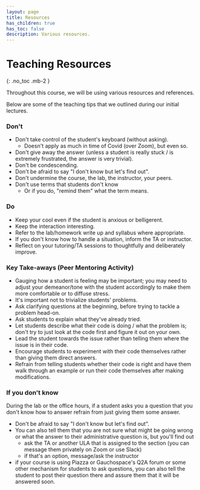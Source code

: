 ```yaml
---
layout: page
title: Resources
has_children: true
has_toc: false
description: Various resources.
---
```


# Teaching Resources
{: .no_toc .mb-2 }

Throughout this course, we will be using various resources and references.

Below are some of the teaching tips that we outlined during our initial lectures.

### Don't
* Don't take control of the student's keyboard (without asking).
  - Doesn't apply as much in time of Covid (over Zoom), but even so.
* Don't give away the answer (unless a student is really stuck / is extremely frustrated, the answer is very trivial).
* Don't be condescending.
* Don't be afraid to say "I don't know but let's find out".
* Don't undermine the course, the lab, the instructor, your peers.
* Don't use terms that students don't know
  - Or if you do, "remind them" what the term means.


### Do
* Keep your cool even if the student is anxious or belligerent.
* Keep the interaction interesting.
* Refer to the lab/homework write up and syllabus where appropriate.
* If you don't know how to handle a situation, inform the TA or instructor.
* Reflect on your tutoring/TA sessions to thoughtfully and deliberately improve.


### Key Take-aways (Peer Mentoring Activity)
* Gauging how a student is feeling may be important; you may need to adjust your demeanor/tone with the student accordingly to make them more comfortable or to diffuse stress.
* It's important not to trivialize students'  problems.
* Ask clarifying questions at the beginning, before trying to tackle a problem head-on.
* Ask students to explain what they've already tried.
* Let students describe what their code is doing / what the problem is; don't try to just look at the code first and figure it out on your own.
* Lead the student towards the issue rather than telling them where the issue is in their code.
* Encourage students to experiment with their code themselves rather than giving them direct answers.
* Refrain from telling students whether their code is right and have them walk through an example or run their code themselves after making modifications.

### If you don't know
During the lab or the office hours, if a student asks you a question that you don't know how to answer refrain from just giving them some answer. 
* Don't be afraid to say "I don't know but let's find out".
* You can also tell them that you are not sure what might be going wrong or what the answer to their administrative question is, but you'll find out
   * ask the TA or another ULA that is assigned to the section (you can message them privately on Zoom or use Slack)
   * if that's an option, message/ask the instructor
* if your course is using Piazza or Gauchospace's Q2A forum or some other mechanism for students to ask questions, you can also tell the student to post their question there and assure them that it will be answered soon.
